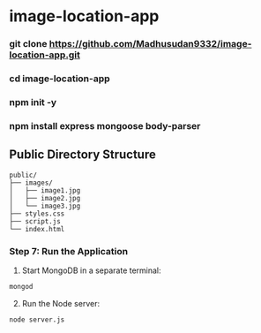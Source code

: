 # image-location-app
### git clone https://github.com/Madhusudan9332/image-location-app.git
### cd image-location-app
### npm init -y
### npm install express mongoose body-parser

## Public Directory Structure
```
public/
├── images/
│   ├── image1.jpg
│   ├── image2.jpg
│   └── image3.jpg
├── styles.css
├── script.js
└── index.html
```
### Step 7: Run the Application
1. Start MongoDB in a separate terminal:
```bash
mongod
```

2. Run the Node server:
```bash
node server.js
```
